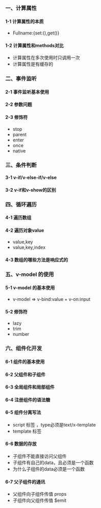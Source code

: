 

### 一、计算属性

#### 1-1 计算属性的本质

* Fullname:{set:(),get()}

#### 1-2 计算属性和methods对比

* 计算属性在多次使用时只调用一次
* 计算属性是有缓存的



### 二、事件监听

#### 2-1 事件监听基本使用

#### 2-2 参数问题

#### 2-3 修饰符

* stop
* parent
* enter
* once
* native

### 三、条件判断

#### 3-1 v-if/v-else-if/v-else

#### 3-2 v-if和v-show的区别



### 四、循环遍历

#### 4-1 遍历数组

#### 4-2 遍历对象value

* value,key
* value,key,index

#### 4-3 数组的哪些方法是响应式的



### 五、v-model 的使用

#### 5-1 v-model 的基本使用

* v-model => v-bind:value + v-on:input

#### 5-2 修饰符

* lazy
* trim
* number



### 六、组件化开发

#### 6-1 组件的基本使用

#### 6-2 父组件和子组件

#### 6-3 全局组件和局部组件

#### 6-4 注册组件的语法糖

#### 6-5 组件分离写法

* script 标签 ，type必须是text/x-template
* template 标签

#### 6-6 数据的存放

* 子组件不能直接访问父组件
* 子组件有自己的data，且必须是一个函数
* 为什么子组件的data必须是一个函数

#### 6-7 父子组件的通讯

* 父组件向子组件传值 props
* 子组件向父组件传值 $emit
